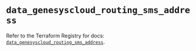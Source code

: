 # `data_genesyscloud_routing_sms_address`

Refer to the Terraform Registry for docs: [`data_genesyscloud_routing_sms_address`](https://registry.terraform.io/providers/mypurecloud/genesyscloud/1.70.0/docs/data-sources/routing_sms_address).

